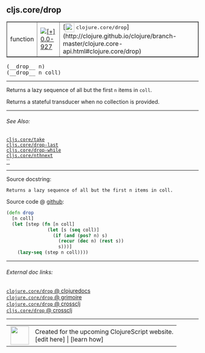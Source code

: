 ## cljs.core/drop



 <table border="1">
<tr>
<td>function</td>
<td><a href="https://github.com/cljsinfo/cljs-api-docs/tree/0.0-927"><img valign="middle" alt="[+] 0.0-927" title="Added in 0.0-927" src="https://img.shields.io/badge/+-0.0--927-lightgrey.svg"></a> </td>
<td>
[<img height="24px" valign="middle" src="http://i.imgur.com/1GjPKvB.png"> <samp>clojure.core/drop</samp>](http://clojure.github.io/clojure/branch-master/clojure.core-api.html#clojure.core/drop)
</td>
</tr>
</table>


 <samp>
(__drop__ n)<br>
</samp>
 <samp>
(__drop__ n coll)<br>
</samp>

---

Returns a lazy sequence of all but the first `n` items in `coll`.

Returns a stateful transducer when no collection is provided.



---


###### See Also:

[`cljs.core/take`](../cljs.core/take.md)<br>
[`cljs.core/drop-last`](../cljs.core/drop-last.md)<br>
[`cljs.core/drop-while`](../cljs.core/drop-while.md)<br>
[`cljs.core/nthnext`](../cljs.core/nthnext.md)<br>
[``](../cljs.core/nthrest.md)<br>

---


Source docstring:

```
Returns a lazy sequence of all but the first n items in coll.
```


Source code @ [github](https://github.com/clojure/clojurescript/blob/r1586/src/cljs/cljs/core.cljs#L2517-L2525):

```clj
(defn drop
  [n coll]
  (let [step (fn [n coll]
               (let [s (seq coll)]
                 (if (and (pos? n) s)
                   (recur (dec n) (rest s))
                   s)))]
    (lazy-seq (step n coll))))
```

<!--
Repo - tag - source tree - lines:

 <pre>
clojurescript @ r1586
└── src
    └── cljs
        └── cljs
            └── <ins>[core.cljs:2517-2525](https://github.com/clojure/clojurescript/blob/r1586/src/cljs/cljs/core.cljs#L2517-L2525)</ins>
</pre>

-->

---



###### External doc links:

[`clojure.core/drop` @ clojuredocs](http://clojuredocs.org/clojure.core/drop)<br>
[`clojure.core/drop` @ grimoire](http://conj.io/store/v1/org.clojure/clojure/1.7.0-beta3/clj/clojure.core/drop/)<br>
[`clojure.core/drop` @ crossclj](http://crossclj.info/fun/clojure.core/drop.html)<br>
[`cljs.core/drop` @ crossclj](http://crossclj.info/fun/cljs.core.cljs/drop.html)<br>

---

 <table>
<tr><td>
<img valign="middle" align="right" width="48px" src="http://i.imgur.com/Hi20huC.png">
</td><td>
Created for the upcoming ClojureScript website.<br>
[edit here] | [learn how]
</td></tr></table>

[edit here]:https://github.com/cljsinfo/cljs-api-docs/blob/master/cljsdoc/cljs.core/drop.cljsdoc
[learn how]:https://github.com/cljsinfo/cljs-api-docs/wiki/cljsdoc-files

<!--

This information was too distracting to show to readers, but I'll leave it
commented here since it is helpful to:

- pretty-print the data used to generate this document
- and show how to retrieve that data



The API data for this symbol:

```clj
{:description "Returns a lazy sequence of all but the first `n` items in `coll`.\n\nReturns a stateful transducer when no collection is provided.",
 :ns "cljs.core",
 :name "drop",
 :signature ["[n]" "[n coll]"],
 :history [["+" "0.0-927"]],
 :type "function",
 :related ["cljs.core/take"
           "cljs.core/drop-last"
           "cljs.core/drop-while"
           "cljs.core/nthnext"
           "cljs.core/nthrest"],
 :full-name-encode "cljs.core/drop",
 :source {:code "(defn drop\n  [n coll]\n  (let [step (fn [n coll]\n               (let [s (seq coll)]\n                 (if (and (pos? n) s)\n                   (recur (dec n) (rest s))\n                   s)))]\n    (lazy-seq (step n coll))))",
          :title "Source code",
          :repo "clojurescript",
          :tag "r1586",
          :filename "src/cljs/cljs/core.cljs",
          :lines [2517 2525]},
 :full-name "cljs.core/drop",
 :clj-symbol "clojure.core/drop",
 :docstring "Returns a lazy sequence of all but the first n items in coll."}

```

Retrieve the API data for this symbol:

```clj
;; from Clojure REPL
(require '[clojure.edn :as edn])
(-> (slurp "https://raw.githubusercontent.com/cljsinfo/cljs-api-docs/catalog/cljs-api.edn")
    (edn/read-string)
    (get-in [:symbols "cljs.core/drop"]))
```

-->
